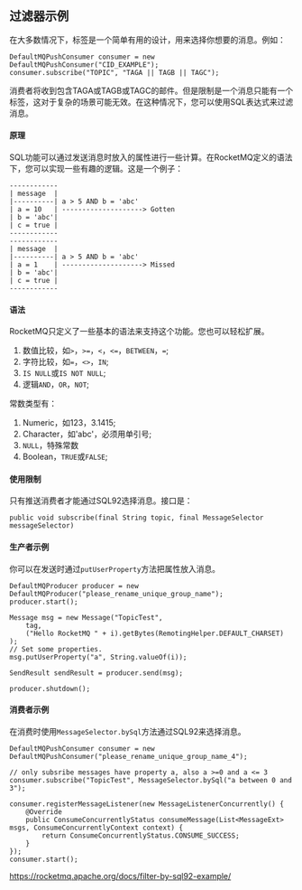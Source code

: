 ## 过滤器示例

在大多数情况下，标签是一个简单有用的设计，用来选择你想要的消息。例如：
```
DefaultMQPushConsumer consumer = new DefaultMQPushConsumer("CID_EXAMPLE");
consumer.subscribe("TOPIC", "TAGA || TAGB || TAGC");
```
消费者将收到包含TAGA或TAGB或TAGC的邮件。但是限制是一个消息只能有一个标签，这对于复杂的场景可能无效。在这种情况下，您可以使用SQL表达式来过滤消息。

#### 原理

SQL功能可以通过发送消息时放入的属性进行一些计算。在RocketMQ定义的语法下，您可以实现一些有趣的逻辑。这是一个例子：
```
------------
| message  |
|----------| a > 5 AND b = 'abc'
| a = 10   | --------------------> Gotten
| b = 'abc'|
| c = true |
------------
------------
| message  |
|----------| a > 5 AND b = 'abc'
| a = 1    | --------------------> Missed
| b = 'abc'|
| c = true |
------------
```

#### 语法

RocketMQ只定义了一些基本的语法来支持这个功能。您也可以轻松扩展。

1. 数值比较，如`>`，`>=`，`<`，`<=`，`BETWEEN`，`=`;
2. 字符比较，如`=`，`<>`，`IN`;
3. `IS NULL`或`IS NOT NULL`;
4. 逻辑`AND`，`OR`，`NOT`;

常数类型有：

1. Numeric，如123，3.1415;
2. Character，如'abc'，必须用单引号;
3. `NULL`，特殊常数
4. Boolean，`TRUE`或`FALSE`;

#### 使用限制

只有推送消费者才能通过SQL92选择消息。接口是：
```
public void subscribe(final String topic, final MessageSelector messageSelector)
```

#### 生产者示例

你可以在发送时通过`putUserProperty`方法把属性放入消息。
```
DefaultMQProducer producer = new DefaultMQProducer("please_rename_unique_group_name");
producer.start();

Message msg = new Message("TopicTest",
    tag,
    ("Hello RocketMQ " + i).getBytes(RemotingHelper.DEFAULT_CHARSET)
);
// Set some properties.
msg.putUserProperty("a", String.valueOf(i));

SendResult sendResult = producer.send(msg);
   
producer.shutdown();
```

#### 消费者示例

在消费时使用`MessageSelector.bySql`方法通过SQL92来选择消息。
```
DefaultMQPushConsumer consumer = new DefaultMQPushConsumer("please_rename_unique_group_name_4");

// only subsribe messages have property a, also a >=0 and a <= 3
consumer.subscribe("TopicTest", MessageSelector.bySql("a between 0 and 3");

consumer.registerMessageListener(new MessageListenerConcurrently() {
    @Override
    public ConsumeConcurrentlyStatus consumeMessage(List<MessageExt> msgs, ConsumeConcurrentlyContext context) {
        return ConsumeConcurrentlyStatus.CONSUME_SUCCESS;
    }
});
consumer.start();
```

https://rocketmq.apache.org/docs/filter-by-sql92-example/